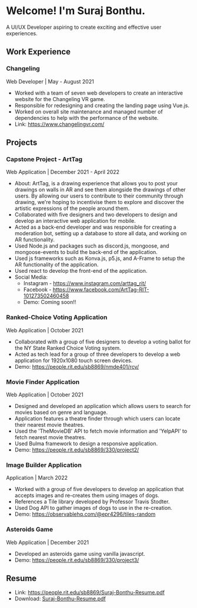# Welcome! I'm Suraj Bonthu. 
A UI/UX Developer aspiring to create exciting and effective user experiences.

## Work Experience
### Changeling
Web Developer | May - August 2021
- Worked with a team of seven web developers to create an interactive website for the Changeling VR game.
- Responsible for redesigning and creating the landing page using Vue.js.
- Worked on overall site maintenance and managed number of dependencies to help with the performance of the website.
- Link: https://www.changelingvr.com/


## Projects

### Capstone Project - ArtTag
Web Application | December 2021 - April 2022
- About: ArtTag, is a drawing experience that allows you to post your drawings on walls in AR and see them alongside the drawings of other users. By allowing our users to contribute to their community through drawing, we're hoping to incentivise them to explore and discover the artistic expressions of the people around them.
- Collaborated with five designers and two developers to design and develop an interactive web application for mobile.
- Acted as a back-end developer and was responsible for creating a moderation bot, setting up a database to store all data, and working on AR functionality.
- Used Node.js and packages such as discord.js, mongoose, and mongoose-events to build the back-end of the application.
- Used js frameworks such as Konva.js, p5.js, and A-Frame to setup the AR functionality of the application.
- Used react to develop the front-end of the application.
- Social Media: 
  - Instagram - https://www.instagram.com/arttag_rit/
  - Facebook - https://www.facebook.com/ArtTag-RIT-101273502460458
  - Demo: Coming soon!!

### Ranked-Choice Voting Application
Web Application | October 2021
- Collaborated with a group of five designers to develop a voting ballot for the NY State Ranked Choice Voting system.
- Acted as tech lead for a group of three developers to develop a web application for 1920x1080 touch screen devices.
- Demo: https://people.rit.edu/sb8869/nmde401/rcv/

### Movie Finder Application
Web Application | October 2021
- Designed and developed an application which allows users to search for movies based on genre and language.
- Application features a theatre finder through which users can locate their nearest movie theatres.
- Used the 'TheMovieDB' API to fetch movie information and 'YelpAPI' to fetch nearest movie theatres.
- Used Bulma framework to design a responsive application.
- Demo: https://people.rit.edu/sb8869/330/project2/

### Image Builder Application
Application | March 2022
- Worked with a group of five developers to develop an application that accepts images and re-creates them using images of dogs.
- References a Tile library developed by Professor Travis Stodter. 
- Used Dog API to gather images of dogs to use in the re-creation.
- Demo: https://observablehq.com/@epr4296/tiles-random

### Asteroids Game
Web Application | December 2021
- Developed an asteroids game using vanilla javascript.
- Demo: https://people.rit.edu/sb8869/330/project3/

## Resume
- Link: https://people.rit.edu/sb8869/Suraj-Bonthu-Resume.pdf
- Download: [Suraj-Bonthu-Resume.pdf](https://github.com/sb8869/Suraj-Bonthu-Portfolio/files/8429465/Suraj-Bonthu-Resume.pdf)
